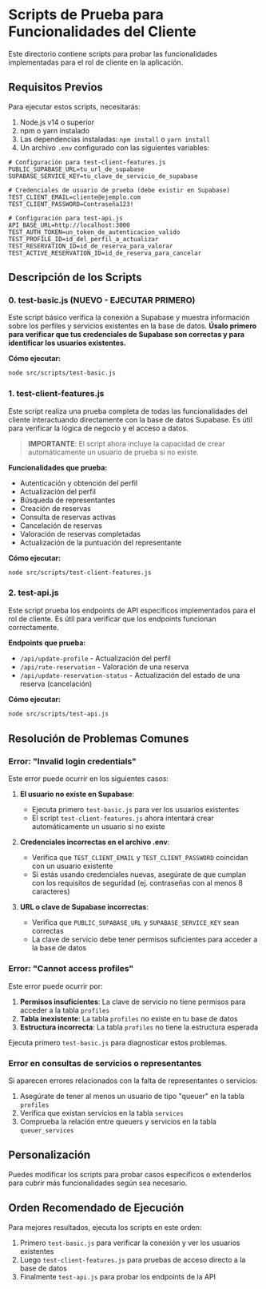 # Scripts de Prueba para Funcionalidades del Cliente

Este directorio contiene scripts para probar las funcionalidades implementadas para el rol de cliente en la aplicación.

## Requisitos Previos

Para ejecutar estos scripts, necesitarás:

1. Node.js v14 o superior
2. npm o yarn instalado
3. Las dependencias instaladas: `npm install` o `yarn install`
4. Un archivo `.env` configurado con las siguientes variables:

```
# Configuración para test-client-features.js
PUBLIC_SUPABASE_URL=tu_url_de_supabase
SUPABASE_SERVICE_KEY=tu_clave_de_servicio_de_supabase

# Credenciales de usuario de prueba (debe existir en Supabase)
TEST_CLIENT_EMAIL=cliente@ejemplo.com
TEST_CLIENT_PASSWORD=Contraseña123!

# Configuración para test-api.js
API_BASE_URL=http://localhost:3000
TEST_AUTH_TOKEN=un_token_de_autenticacion_valido
TEST_PROFILE_ID=id_del_perfil_a_actualizar
TEST_RESERVATION_ID=id_de_reserva_para_valorar
TEST_ACTIVE_RESERVATION_ID=id_de_reserva_para_cancelar
```

## Descripción de los Scripts

### 0. test-basic.js (NUEVO - EJECUTAR PRIMERO)

Este script básico verifica la conexión a Supabase y muestra información sobre los perfiles y servicios existentes en la base de datos. **Úsalo primero para verificar que tus credenciales de Supabase son correctas y para identificar los usuarios existentes.**

**Cómo ejecutar:**
```bash
node src/scripts/test-basic.js
```

### 1. test-client-features.js

Este script realiza una prueba completa de todas las funcionalidades del cliente interactuando directamente con la base de datos Supabase. Es útil para verificar la lógica de negocio y el acceso a datos.

> **IMPORTANTE**: El script ahora incluye la capacidad de crear automáticamente un usuario de prueba si no existe.

**Funcionalidades que prueba:**
- Autenticación y obtención del perfil
- Actualización del perfil
- Búsqueda de representantes
- Creación de reservas
- Consulta de reservas activas
- Cancelación de reservas
- Valoración de reservas completadas
- Actualización de la puntuación del representante

**Cómo ejecutar:**
```bash
node src/scripts/test-client-features.js
```

### 2. test-api.js

Este script prueba los endpoints de API específicos implementados para el rol de cliente. Es útil para verificar que los endpoints funcionan correctamente.

**Endpoints que prueba:**
- `/api/update-profile` - Actualización del perfil
- `/api/rate-reservation` - Valoración de una reserva
- `/api/update-reservation-status` - Actualización del estado de una reserva (cancelación)

**Cómo ejecutar:**
```bash
node src/scripts/test-api.js
```

## Resolución de Problemas Comunes

### Error: "Invalid login credentials"

Este error puede ocurrir en los siguientes casos:

1. **El usuario no existe en Supabase**:
   - Ejecuta primero `test-basic.js` para ver los usuarios existentes
   - El script `test-client-features.js` ahora intentará crear automáticamente un usuario si no existe

2. **Credenciales incorrectas en el archivo .env**:
   - Verifica que `TEST_CLIENT_EMAIL` y `TEST_CLIENT_PASSWORD` coincidan con un usuario existente
   - Si estás usando credenciales nuevas, asegúrate de que cumplan con los requisitos de seguridad (ej. contraseñas con al menos 8 caracteres)

3. **URL o clave de Supabase incorrectas**:
   - Verifica que `PUBLIC_SUPABASE_URL` y `SUPABASE_SERVICE_KEY` sean correctas
   - La clave de servicio debe tener permisos suficientes para acceder a la base de datos

### Error: "Cannot access profiles"

Este error puede ocurrir por:

1. **Permisos insuficientes**: La clave de servicio no tiene permisos para acceder a la tabla `profiles`
2. **Tabla inexistente**: La tabla `profiles` no existe en tu base de datos
3. **Estructura incorrecta**: La tabla `profiles` no tiene la estructura esperada

Ejecuta primero `test-basic.js` para diagnosticar estos problemas.

### Error en consultas de servicios o representantes

Si aparecen errores relacionados con la falta de representantes o servicios:

1. Asegúrate de tener al menos un usuario de tipo "queuer" en la tabla `profiles`
2. Verifica que existan servicios en la tabla `services`
3. Comprueba la relación entre queuers y servicios en la tabla `queuer_services`

## Personalización

Puedes modificar los scripts para probar casos específicos o extenderlos para cubrir más funcionalidades según sea necesario.

## Orden Recomendado de Ejecución

Para mejores resultados, ejecuta los scripts en este orden:

1. Primero `test-basic.js` para verificar la conexión y ver los usuarios existentes
2. Luego `test-client-features.js` para pruebas de acceso directo a la base de datos
3. Finalmente `test-api.js` para probar los endpoints de la API 